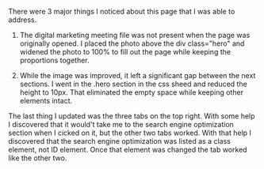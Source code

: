 There were 3 major things I noticed about this page that I was able to address.

1. The digital marketing meeting file was not present when the page was originally opened. I placed the photo above the div class="hero" and widened the photo to 100% to fill out the page while keeping the proportions together.

2. While the image was improved, it left a significant gap between the next sections. I went in the .hero section in the css sheed and reduced the height to 10px. That eliminated the empty space while keeping other elements intact.

The last thing I updated was the three tabs on the top right. With some help I discovered that it would't take me to the search engine optimization section when I cicked on it, but the other two tabs worked. With that help I discovered that the search engine optimization was listed as a class element, not ID element. Once that element was changed the tab worked like the other two.